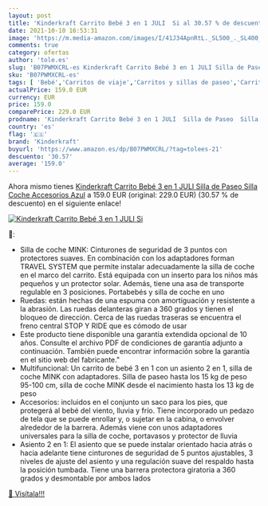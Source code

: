 ```yaml
---
layout: post
title: 'Kinderkraft Carrito Bebé 3 en 1 JULI  Si al 30.57 % de descuento'
date: 2021-10-10 16:53:31
image: 'https://m.media-amazon.com/images/I/41J34ApnRtL._SL500_._SL400_.jpg'
comments: true
category: ofertas
author: 'tole.es'
slug: 'B07PWMXCRL-es Kinderkraft Carrito Bebé 3 en 1 JULI Silla de Paseo Silla...'
sku: 'B07PWMXCRL-es'
tags: [ 'Bebé','Carritos de viaje','Carritos y sillas de paseo','Carritos, sillas de paseo y accesorios','bebé','kinderkraft', ]
actualPrice: 159.0 EUR
currency: EUR
price: 159.0
comparePrice: 229.0 EUR
prodname: 'Kinderkraft Carrito Bebé 3 en 1 JULI  Silla de Paseo  Silla Coche  Accesorios  Azul'
country: 'es'
flag: '🇪🇸'
brand: 'Kinderkraft'
buyurl: 'https://www.amazon.es/dp/B07PWMXCRL/?tag=tolees-21'
descuento: '30.57'
average: '159.0'
---
```


Ahora mismo tienes [Kinderkraft Carrito Bebé 3 en 1 JULI  Silla de Paseo  Silla Coche  Accesorios  Azul](https://www.amazon.es/dp/B07PWMXCRL/?tag=tolees-21) a 159.0 EUR (original: 229.0 EUR) (30.57 %  de descuento) en el siguiente enlace!

[![Kinderkraft Carrito Bebé 3 en 1 JULI  Si](https://m.media-amazon.com/images/I/41J34ApnRtL._SL500_._SL400_.jpg)](https://www.amazon.es/dp/B07PWMXCRL/?tag=tolees-21)

🔎:

- Silla de coche MINK: Cinturones de seguridad de 3 puntos con protectores suaves. En combinación con los adaptadores forman TRAVEL SYSTEM que permite instalar adecuadamente la silla de coche en el marco del carrito. Está equipada con un inserto para los niños más pequeños y un protector solar. Además, tiene una asa de transporte regulable en 3 posiciones. Portabebés y silla de coche en uno
- Ruedas: están hechas de una espuma con amortiguación y resistente a la abrasión. Las ruedas delanteras giran a 360 grados y tienen el bloqueo de dirección. Cerca de las ruedas traseras se encuentra el freno central STOP Y RIDE que es cómodo de usar
- Este producto tiene disponible una garantía extendida opcional de 10 años. Consulte el archivo PDF de condiciones de garantía adjunto a continuación. También puede encontrar información sobre la garantía en el sitio web del fabricante."
- Multifuncional: Un carrito de bebé 3 en 1 con un asiento 2 en 1, silla de coche MINK con adaptadores. Silla de paseo hasta los 15 kg de peso 95-100 cm, silla de coche MINK desde el nacimiento hasta los 13 kg de peso
- Accesorios: incluidos en el conjunto un saco para los pies, que protegerá al bebé del viento, lluvia y frío. Tiene incorporado un pedazo de tela que se puede enrollar y, o sujetar en la cabina, o envolver alrededor de la barrera. Además viene con unos adaptadores universales para la silla de coche, portavasos y protector de lluvia
- Asiento 2 en 1: El asiento que se puede instalar orientado hacia atrás o hacia adelante tiene cinturones de seguridad de 5 puntos ajustables, 3 niveles de ajuste del asiento y una regulación suave del respaldo hasta la posición tumbada. Tiene una barrera protectora giratoria a 360 grados y desmontable por ambos lados

[🛒 Visítala!!!](https://www.amazon.es/dp/B07PWMXCRL/?tag=tolees-21)
